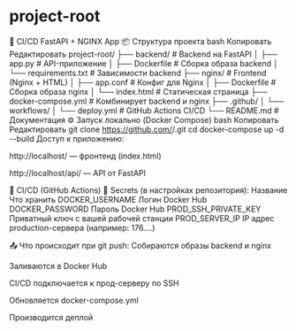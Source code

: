 # project-root
🚀 CI/CD FastAPI + NGINX App
📦 Структура проекта
bash
Копировать
Редактировать
project-root/
├── backend/               # Backend на FastAPI
│   ├── app.py             # API-приложение
│   ├── Dockerfile         # Сборка образа backend
│   └── requirements.txt   # Зависимости backend
├── nginx/                 # Frontend (Nginx + HTML)
│   ├── app.conf           # Конфиг для Nginx
│   ├── Dockerfile         # Сборка образа nginx
│   └── index.html         # Статическая страница
├── docker-compose.yml     # Комбинирует backend и nginx
├── .github/
│   └── workflows/
│       └── deploy.yml     # GitHub Actions CI/CD
└── README.md              # Документация
⚙️ Запуск локально (Docker Compose)
bash
Копировать
Редактировать
git clone https://github.com/<yourname>/<repo>.git
cd <repo>
docker-compose up -d --build
Доступ к приложению:

http://localhost/ — фронтенд (index.html)

http://localhost/api/ — API от FastAPI

🚀 CI/CD (GitHub Actions)
🔑 Secrets (в настройках репозитория):
Название	Что хранить
DOCKER_USERNAME	Логин Docker Hub
DOCKER_PASSWORD	Пароль Docker Hub
PROD_SSH_PRIVATE_KEY	Приватный ключ с вашей рабочей станции
PROD_SERVER_IP	IP адрес production-сервера (например: 176....)

📤 Что происходит при git push:
Собираются образы backend и nginx

Заливаются в Docker Hub

CI/CD подключается к прод-серверу по SSH

Обновляется docker-compose.yml

Производится деплой

